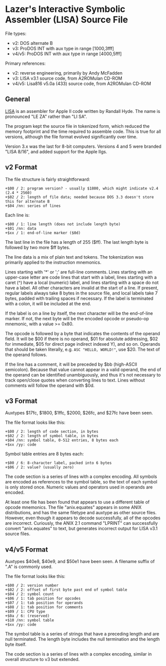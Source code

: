 # Lazer's Interactive Symbolic Assembler (LISA) Source File #

File types:
 - v2: DOS alternate B
 - v3: ProDOS INT with aux type in range [$1000,$3fff]
 - v4/v5: ProDOS INT with aux type in range [$4000,$5fff]

Primary references:
 - v2: reverse engineering, primarily by Andy McFadden
 - v3: LISA v3.1 source code, from A2ROMulan CD-ROM
 - v4/v5: Lisa816 v5.0a (433) source code, from A2ROMulan CD-ROM

## General ##

[LISA](https://en.wikipedia.org/wiki/Lazer%27s_Interactive_Symbolic_Assembler) is an assembler
for Apple II code written by Randall Hyde.  The name is pronounced "LE ZA" rather than "LI SA".

The program kept the source file in tokenized form, which reduced the memory footprint and
the time required to assemble code.  This is true for all versions, although the file format
evolved significantly over time.

Version 3.x was the last for 8-bit computers.  Versions 4 and 5 were branded "LISA 8/16", and
added support for the Apple IIgs.

## v2 Format ##

The file structure is fairly straightforward:
```
+$00 / 2: program version? - usually $1800, which might indicate v2.4 (2.4 * 2560)
+$02 / 2: length of file data; needed because DOS 3.3 doesn't store this for alternate B
+$04 /nn: series of lines
```
Each line is:
```
+$00 / 1: line length (does not include length byte)
+$01 /nn: data
+$xx / 1: end-of-line marker ($0d)
```
The last line in the file has a length of 255 ($ff).  The last length byte is followed by two
more $ff bytes.

The line data is a mix of plain text and tokens.  The tokenization was primarily applied to the
instruction mnemonics.

Lines starting with '*' or ';' are full-line comments.  Lines starting with an upper-case letter
are code lines that start with a label, lines starting with a caret (^) have a local (numeric)
label, and lines starting with a space do not have a label.  All other characters are invalid at
the start of a line.  If present, regular labels always take 8 bytes in the source file, and
local labels take 7 bytes, padded with trailing spaces if necessary.  If the label is terminated
with a colon, it will be included at the end.

If the label is on a line by itself, the next character will be the end-of-line marker.  If not,
the next byte will be the encoded opcode or pseudo-op mnemonic, with a value >= 0x80.

The opcode is followed by a byte that indicates the contents of the operand field.  It will be $00
if there is no operand, $01 for absolute addressing, $02 for immediate, $05 for direct page
indirect indexed Y), and so on. Operands that should be taken literally, e.g.
`ASC "HELLO, WORLD!"`, use $20.  The text of the operand follows.

If the line has a comment, it will be preceded by $bb (high-ASCII semicolon).  Because that value
cannot appear in a valid operand, the end of the operand can be identified unambiguously, and thus
it's not necessary to track open/close quotes when converting lines to text.  Lines without
comments will follow the operand with $0d.

## v3 Format ##

Auxtypes $17fc, $1800, $1ffc, $2000, $26fc, and $27fc have been seen.

The file format looks like this:
```
+$00 / 2: length of code section, in bytes
+$02 / 2: length of symbol table, in bytes
+$04 /nn: symbol table, 0-512 entries, 8 bytes each
+$xx /yy: code
```
Symbol table entries are 8 bytes each:
```
+$00 / 6: 8-character label, packed into 6 bytes
+$06 / 2: value? (usually zero)
```
The code section is a series of lines with a complex encoding.  All symbols are encoded as
references to the symbol table, so the text of each symbol is only stored once.  Numeric values
and operators used in operands are encoded.

At least one file has been found that appears to use a different table of opcode mnemonics.  The
file "anix.equates" appears in some ANIX distributions, and has the same filetype and auxtype as
other source files.  However, even though it appears to decode successfully, all of the opcodes
are incorrect.  Curiously, the ANIX 2.1 command "LPRINT" can successfully convert "anix.equates"
to text, but generates incorrect output for LISA v3.1 source files.

## v4/v5 Format ##

Auxtypes $40e8, $40e9, and $50e1 have been seen.  A filename suffix of ".A" is commonly used.

The file format looks like this:
```
+$00 / 2: version number
+$02 / 2: offset of first byte past end of symbol table
+$04 / 2: symbol count
+$06 / 1: tab position for opcodes
+$07 / 1: tab position for operands
+$08 / 1: tab position for comments
+$09 / 1: CPU type
+$0a / 6: (reserved)
+$10 /nn: symbol table
+$xx /yy: code
```
The symbol table is a series of strings that have a preceding length and are null terminated.  The
length byte includes the null termination and the length byte itself.

The code section is a series of lines with a complex encoding, similar in overall structure to v3
but extended.
